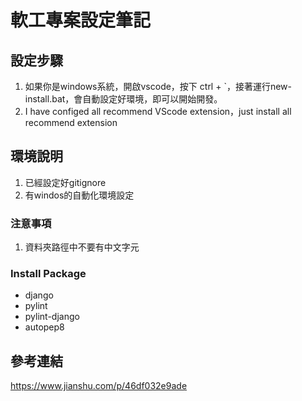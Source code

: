 軟工專案設定筆記
===

## 設定步驟
1. 如果你是windows系統，開啟vscode，按下 ctrl + \`，接著運行new-install.bat，會自動設定好環境，即可以開始開發。
2. I have configed all recommend VScode extension，just install all recommend extension

## 環境說明
1. 已經設定好gitignore
2. 有windos的自動化環境設定
### 注意事項
1. 資料夾路徑中不要有中文字元

### Install Package
- django
- pylint
- pylint-django
- autopep8

## 參考連結
https://www.jianshu.com/p/46df032e9ade
